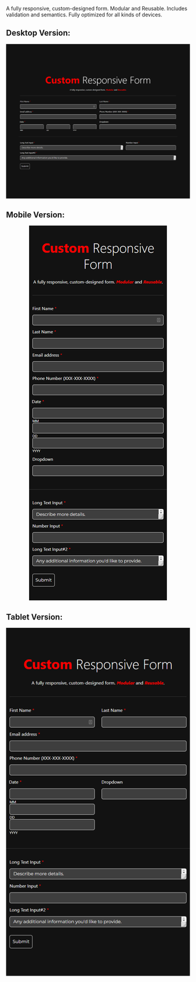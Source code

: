 A fully responsive, custom-designed form. Modular and Reusable. Includes validation and semantics. Fully optimized for all kinds of devices.

## Desktop Version:
<p align="center">
  <img src="images/desktop.png">
</p>

## Mobile Version:
<p align="center">
  <img src="images/mobile.png">
</p>

## Tablet Version:
<p align="center">
  <img src="images/tablet.png">
</p>

